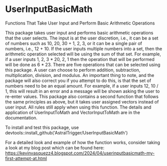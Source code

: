# UserInputBasicMath
Functions That Take User Input and Perform Basic Arithmetic Operations

This package takes user input and performs basic arithmetic operations 
    that the user selects. The input is at the user discretion, i.e., it can be a set of 
    numbers such as 10, 20, 30 + 1, 2, 3, or it can be a single pair of numbers, i.e., 
    12 + 10. If the user inputs multiple numbers into a set, then the arithmetic operation 
    selected will be using the sum of that set. For example, if a user inputs 1, 2, 3 * 
    20, 2, 1 then the operation that will be performed will be done as 6 * 23. 
    There are five operations that can be selected using this package. 
    A user can choose to perform addition, subtraction, multiplication, division, 
    and modulus. An important thing to note, and the package will also correct you 
    if you attempt to do this, is that the set of numbers need to be an equal amount. 
    For example, if a user inputs 12, 10 / 1, this will result in an error and a 
    message will be shown asking the user to re-enter values. This package also contains
    a second function that follows the same principles as above, but it takes user
    assigned vectors instead of user input. All rules still apply when using this function.
    The details and application of UserInputToMath and VectorInputToMath are in the 
    documentation.

To install and test this package, use devtools::install_github('AstralTrigger/UserInputBasicMath')

For a detailed look and example of how the function works, consider taking a look at
my blog post which can be found here: https://kevinvasquezz4.blogspot.com/2024/04/userinputbasicmath-my-first-attempt-at.html
